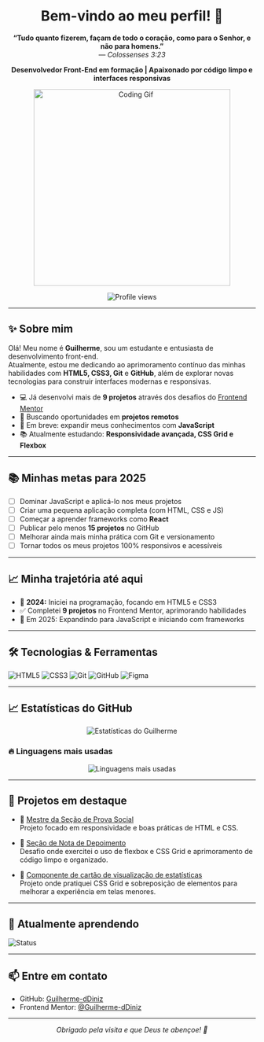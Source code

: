 <h1 align="center">Bem-vindo ao meu perfil! 👋</h1>

<p align="center">
  <strong>“Tudo quanto fizerem, façam de todo o coração, como para o Senhor, e não para homens.”</strong><br>
  <em>— Colossenses 3:23</em>
</p>

<p align="center">
  <strong>Desenvolvedor Front-End em formação | Apaixonado por código limpo e interfaces responsivas</strong>
</p>

<p align="center">
  <img src="https://media.giphy.com/media/qgQUggAC3Pfv687qPC/giphy.gif" width="400" alt="Coding Gif" />
</p>

<p align="center">
  <img src="https://komarev.com/ghpvc/?username=Guilherme-dDiniz&color=blue" alt="Profile views" />
</p>

---

## ✨ Sobre mim

Olá! Meu nome é **Guilherme**, sou um estudante e entusiasta de desenvolvimento front-end.  
Atualmente, estou me dedicando ao aprimoramento contínuo das minhas habilidades com **HTML5, CSS3, Git** e **GitHub**, além de explorar novas tecnologias para construir interfaces modernas e responsivas.  

- 💻 Já desenvolvi mais de **9 projetos** através dos desafios do [Frontend Mentor](https://www.frontendmentor.io/profile/Guilherme-dDiniz)
- 🚀 Buscando oportunidades em **projetos remotos**
- 🎯 Em breve: expandir meus conhecimentos com **JavaScript**
- 📚 Atualmente estudando: **Responsividade avançada, CSS Grid e Flexbox**

---

## 📚 Minhas metas para 2025

- [ ] Dominar JavaScript e aplicá-lo nos meus projetos
- [ ] Criar uma pequena aplicação completa (com HTML, CSS e JS)
- [ ] Começar a aprender frameworks como **React**
- [ ] Publicar pelo menos **15 projetos** no GitHub
- [ ] Melhorar ainda mais minha prática com Git e versionamento
- [ ] Tornar todos os meus projetos 100% responsivos e acessíveis

---

## 📈 Minha trajetória até aqui

- 🚀 **2024:** Iniciei na programação, focando em HTML5 e CSS3
- ✅ Completei **9 projetos** no Frontend Mentor, aprimorando habilidades
- 🎯 Em 2025: Expandindo para JavaScript e iniciando com frameworks

---

## 🛠️ Tecnologias & Ferramentas

![HTML5](https://img.shields.io/badge/HTML5-E34F26?style=for-the-badge&logo=html5&logoColor=white)
![CSS3](https://img.shields.io/badge/CSS3-1572B6?style=for-the-badge&logo=css3&logoColor=white)
![Git](https://img.shields.io/badge/Git-F05032?style=for-the-badge&logo=git&logoColor=white)
![GitHub](https://img.shields.io/badge/GitHub-181717?style=for-the-badge&logo=github&logoColor=white)
![Figma](https://img.shields.io/badge/Figma-F24E1E?style=for-the-badge&logo=figma&logoColor=white)

---

## 📈 Estatísticas do GitHub

<p align="center">
  <img src="https://github-readme-stats.vercel.app/api?username=Guilherme-dDiniz&show_icons=true&theme=tokyonight" alt="Estatísticas do Guilherme" />
</p>

### 🔥 Linguagens mais usadas

<p align="center">
  <img src="https://github-readme-stats.vercel.app/api/top-langs/?username=Guilherme-dDiniz&layout=compact&theme=tokyonight" alt="Linguagens mais usadas" />
</p>

---

## 🌱 Projetos em destaque

- 🔗 [Mestre da Seção de Prova Social](https://guilherme-ddiniz.github.io/social-proof-section-master/)  
  Projeto focado em responsividade e boas práticas de HTML e CSS.

- 🔗 [Seção de Nota de Depoimento](https://guilherme-ddiniz.github.io/solucao-depoimentos-grade-se-o-principal/)  
  Desafio onde exercitei o uso de flexbox e CSS Grid e aprimoramento de código limpo e organizado.

- 🔗 [Componente de cartão de visualização de estatísticas](https://guilherme-ddiniz.github.io/stats-preview-card-component-main/)  
  Projeto onde pratiquei CSS Grid e sobreposição de elementos para melhorar a experiência em telas menores.

---

## 🚀 Atualmente aprendendo

![Status](https://img.shields.io/badge/Aprendendo-Responsividade%20e%20CSS%20Grid-blueviolet?style=for-the-badge)

---

## 📫 Entre em contato

- GitHub: [Guilherme-dDiniz](https://github.com/Guilherme-dDiniz)
- Frontend Mentor: [@Guilherme-dDiniz](https://www.frontendmentor.io/profile/Guilherme-dDiniz)

---

<p align="center">
  <em>Obrigado pela visita e que Deus te abençoe! 🙌</em>
</p>
